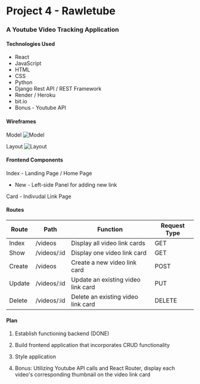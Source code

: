 # Project 4 - Rawletube
### A Youtube Video Tracking Application
#### Technologies Used
- React
- JavaScript
- HTML
- CSS
- Python
- Django Rest API / REST Framework
- Render / Heroku
- bit.io
- Bonus - Youtube API

#### Wireframes

Model
![Model](https://i.imgur.com/2CLiIM9.png)

Layout
![Layout](https://i.imgur.com/1zc1nr1.png)

#### Frontend Components
Index - Landing Page / Home Page
- New - Left-side Panel for adding new link

Card - Indivudal Link Page


#### Routes


| Route  | Path  | Function  | Request Type  |
|---|---|---|---|
| Index  | /videos  | Display all video link cards  | GET  |
| Show  | /videos/:id  | Display one video link card  | GET  |
| Create  | /videos  | Create a new video link card  | POST  |
| Update  | /videos/:id  | Update an existing video link card  | PUT  |
| Delete | /videos/:id  | Delete an existing video link card  | DELETE  |


#### Plan
1. Establish functioning backend (DONE)

2. Build frontend application that incorporates CRUD functionality

3. Style application

4. Bonus: Utilizing Youtube API calls and React Router, display each video's corresponding thumbnail on the video link card